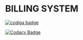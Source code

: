 # BILLING SYSTEM


<a href="https://app.codiga.io/public/user/github/Kavya1-2-3">
   <img src="https://api.codiga.io/public/badge/user/github/Kavya1-2-3?style=light" alt="codiga badge" />
</a>






[![Codacy Badge](https://app.codacy.com/project/badge/Grade/458e0e448e9f424c9fa5f05ab3bb991f)](https://www.codacy.com/gh/Kavya1-2-3/Main-project/dashboard?utm_source=github.com&amp;utm_medium=referral&amp;utm_content=Kavya1-2-3/Main-project&amp;utm_campaign=Badge_Grade)
